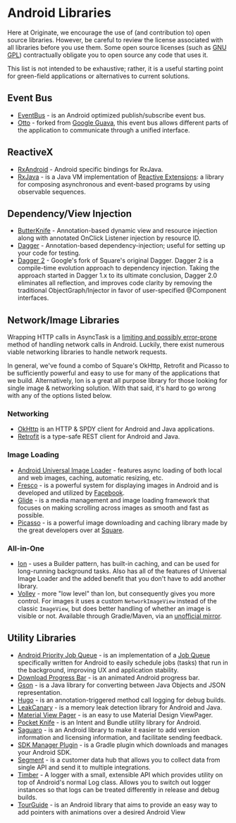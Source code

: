 # Android Libraries

Here at Originate, we encourage the use of (and contribution to) open source libraries. However, be careful to review the license associated with all libraries before you use them. Some open source licenses (such as [GNU GPL](http://en.wikipedia.org/wiki/GNU_General_Public_License)) contractually obligate you to open source any code that uses it.

This list is not intended to be exhaustive; rather, it is a useful starting point for green-field applications or alternatives to current solutions.

## Event Bus

* [EventBus](http://greenrobot.github.io/EventBus/) - is an Android optimized publish/subscribe event bus.
* [Otto](http://square.github.io/otto/) - forked from [Google Guava](https://github.com/google/guava), this event bus allows different parts of the application to communicate through a unified interface.

## ReactiveX

* [RxAndroid](https://github.com/ReactiveX/RxAndroid) - Android specific bindings for RxJava.
* [RxJava](https://github.com/ReactiveX/RxJava) - is a Java VM implementation of [Reactive Extensions](http://reactivex.io/): a library for composing asynchronous and event-based programs by using observable sequences.

## Dependency/View Injection

* [ButterKnife](http://jakewharton.github.io/butterknife/) - Annotation-based dynamic view and resource injection along with annotated OnClick Listener injection by resource ID.
* [Dagger](http://square.github.io/dagger/) - Annotation-based dependency-injection; useful for setting up your code for testing.
* [Dagger 2](http://google.github.io/dagger/) - Google's fork of Square's original Dagger. Dagger 2 is a compile-time evolution approach to dependency injection. Taking the approach started in Dagger 1.x to its ultimate conclusion, Dagger 2.0 eliminates all reflection, and improves code clarity by removing the traditional ObjectGraph/Injector in favor of user-specified @Component interfaces.

## Network/Image Libraries

Wrapping HTTP calls in AsyncTask is a [limiting and possibly error-prone](http://blog.danlew.net/2014/06/21/the-hidden-pitfalls-of-asynctask/) method of handling network calls in Android. Luckily, there exist numerous viable networking libraries to handle network requests.

In general, we've found a combo of Square's OkHttp, Retrofit and Picasso to be sufficiently powerful and easy to use for many of the applications that we build. Alternatively, Ion is a great all purpose library for those looking for single image & networking solution. With that said, it's hard to go wrong with any of the options listed below.

### Networking

* [OkHttp](http://square.github.io/okhttp/) is an HTTP & SPDY client for Android and Java applications.
* [Retrofit](http://square.github.io/retrofit/) is a type-safe REST client for Android and Java.

### Image Loading

* [Android Universal Image Loader](https://github.com/nostra13/Android-Universal-Image-Loader) - features async loading of both local and web images, caching, automatic resizing, etc.
* [Fresco](http://frescolib.org/) - is a powerful system for displaying images in Android and is developed and utilized by [Facebook](https://code.facebook.com/projects/).
* [Glide](https://github.com/bumptech/glide) - is a media management and image loading framework that focuses on making scrolling across images as smooth and fast as possible.
* [Picasso](http://square.github.io/picasso/) - is a powerful image downloading and caching library made by the great developers over at [Square](http://square.github.io/).

### All-in-One

* [Ion](https://github.com/koush/ion) - uses a Builder pattern, has built-in caching, and can be used for long-running background tasks. Also has all of the features of Universal Image Loader and the added benefit that you don't have to add another library.
* [Volley](https://android.googlesource.com/platform/frameworks/volley) - more "low level" than Ion, but consequently gives you more control. For images it uses a custom `NetworkImageView` instead of the classic `ImageView`, but does better handling of whether an image is visible or not. Available through Gradle/Maven, via an [unofficial mirror](https://github.com/mcxiaoke/android-volley).


## Utility Libraries

* [Android Priority Job Queue](https://github.com/path/android-priority-jobqueue) - is an implementation of a [Job Queue](https://en.wikipedia.org/wiki/Job_queue) specifically written for Android to easily schedule jobs (tasks) that run in the background, improving UX and application stability.
* [Download Progress Bar](https://github.com/panwrona/DownloadProgressBar) - is an animated Android progress bar.
* [Gson](https://github.com/google/gson) - is a Java library for converting between Java Objects and JSON representation.
* [Hugo](https://github.com/JakeWharton/hugo) - is an annotation-triggered method call logging for debug builds.
* [LeakCanary](https://github.com/square/leakcanary) - is a memory leak detection library for Android and Java.
* [Material View Pager](https://github.com/florent37/MaterialViewPager) - is an easy to use Material Design ViewPager.
* [Pocket Knife](http://hansenji.github.io/pocketknife/) - is an Intent and Bundle utility library for Android.
* [Saguaro](https://github.com/willowtreeapps/saguaro) - is an Android library to make it easier to add version information and licensing information, and facilitate sending feedback.
* [SDK Manager Plugin](https://github.com/JakeWharton/sdk-manager-plugin) - is a Gradle plugin which downloads and manages your Android SDK.
* [Segment](https://segment.com/docs/libraries/android/quickstart/) - is a customer data hub that allows you to collect data from single API and send it to multiple integrations.
* [Timber](https://github.com/JakeWharton/timber) - A logger with a small, extensible API which provides utility on top of Android's normal Log class. Allows you to switch out logger instances so that logs can be treated differently in release and debug builds.
* [TourGuide](https://github.com/worker8/TourGuide) - is an Android library that aims to provide an easy way to add pointers with animations over a desired Android View